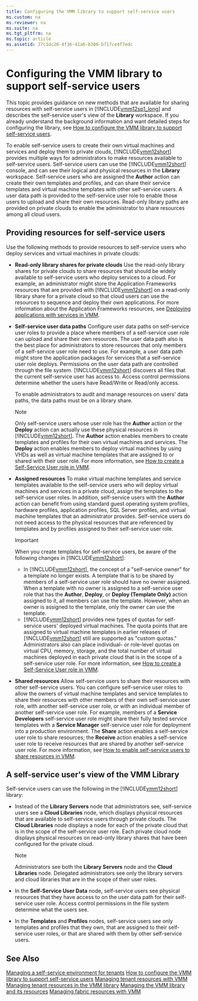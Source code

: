 ```yaml
---
title: Configuring the VMM library to support self-service users
ms.custom: na
ms.reviewer: na
ms.suite: na
ms.tgt_pltfrm: na
ms.topic: article
ms.assetid: 27c1dc26-4f36-41a6-b306-b717ce4f7edc
---
```

# Configuring the VMM library to support self-service users
This topic provides guidance on new methods that are available for sharing resources with self\-service users in [!INCLUDE[vmm12sp1_long](../Token/vmm12sp1_long_md.md)] and describes the self\-service user's view of the **Library** workspace. If you already understand the background information and want detailed steps for configuring the library, see [How to configure the VMM library to support self-service users](../Topic/How-to-configure-the-VMM-library-to-support-self-service-users.md).

To enable self\-service users to create their own virtual machines and services and deploy them to private clouds, [!INCLUDE[vmm12short](../Token/vmm12short_md.md)] provides multiple ways for administrators to make resources available to self\-service users. Self\-service users can use the [!INCLUDE[vmm12short](../Token/vmm12short_md.md)] console, and can see their logical and physical resources in the **Library** workspace. Self\-service users who are assigned the **Author** action can create their own templates and profiles, and can share their service templates and virtual machine templates with other self\-service users. A user data path is provided to the self\-service user role to enable those users to upload and share their own resources. Read\-only library paths are provided on private clouds to enable the administrator to share resources among all cloud users.

## Providing resources for self\-service users
Use the following methods to provide resources to self\-service users who deploy services and virtual machines in private clouds:

-   **Read\-only library shares for private clouds** Use the read\-only library shares for private clouds to share resources that should be widely available to self\-service users who deploy services to a cloud. For example, an administrator might store the Application Frameworks resources that are provided with [!INCLUDE[vmm12short](../Token/vmm12short_md.md)] on a read\-only library share for a private cloud so that cloud users can use the resources to sequence and deploy their own applications. For more information about the Application Frameworks resources, see [Deploying applications with services in VMM](../Topic/Deploying-applications-with-services-in-VMM.md).

-   **Self\-service user data paths** Configure user data paths on self\-service user roles to provide a place where members of a self\-service user role can upload and share their own resources. The user data path also is the best place for administrators to store resources that only members of a self\-service user role need to use. For example, a user data path might store the application packages for services that a self\-service user role deploys. Permissions on the user data path are controlled through the file system. [!INCLUDE[vmm12short](../Token/vmm12short_md.md)] discovers all files that the current self\-service user has access to. Access control permissions determine whether the users have Read\/Write or Read\/only access.

    To enable administrators to audit and manage resources on users' data paths, the data paths must be on a library share.

    > [!NOTE]
    > Only self\-service users whose user role has the **Author** action or the **Deploy** action can actually use these physical resources in [!INCLUDE[vmm12short](../Token/vmm12short_md.md)]. The **Author** action enables members to create templates and profiles for their own virtual machines and services. The **Deploy** action enables members to deploy virtual machines by using VHDs as well as virtual machine templates that are assigned to or shared with their user role. For more information, see [How to create a Self-Service User role in VMM](../Topic/How-to-create-a-Self-Service-User-role-in-VMM.md).

-   **Assigned resources** To make virtual machine templates and service templates available to the self\-service users who will deploy virtual machines and services in a private cloud, assign the templates to the self\-service user roles. In addition, self\-service users with the **Author** action can benefit from using standard guest operating system profiles, hardware profiles, application profiles, SQL Server profiles, and virtual machine templates that an administrator provides. Self\-service users do not need access to the physical resources that are referenced by templates and by profiles assigned to their self\-service user role.

    > [!IMPORTANT]
    > When you create templates for self\-service users, be aware of the following changes in [!INCLUDE[vmm12short](../Token/vmm12short_md.md)]:
    > 
    > -   In [!INCLUDE[vmm12short](../Token/vmm12short_md.md)], the concept of a "self\-service owner" for a template no longer exists. A template that is to be shared by members of a self\-service user role should have no owner assigned. When a template with no owner is assigned to a self\-service user role that has the **Author**, **Deploy**, or **Deploy \(Template Only\)** action assigned to it, all members can use the template. However, when an owner is assigned to the template, only the owner can use the template.
    > -   [!INCLUDE[vmm12short](../Token/vmm12short_md.md)] provides new types of quotas for self\-service users' deployed virtual machines. The quota points that are assigned to virtual machine templates in earlier releases of [!INCLUDE[vmm12short](../Token/vmm12short_md.md)] still are supported as "custom quotas." Administrators also can place individual\- or role\-level quotas on virtual CPU, memory, storage, and the total number of virtual machines deployed in each private cloud that is in the scope of a self\-service user role. For more information, see [How to create a Self-Service User role in VMM](../Topic/How-to-create-a-Self-Service-User-role-in-VMM.md).

-   **Shared resources** Allow self\-service users to share their resources with other self\-service users. You can configure self\-service user roles to allow the owners of virtual machine templates and service templates to share their resources with other members of their own self\-service user role, with another self\-service user role, or with an individual member of another self\-service user role. For example, members of a **Service Developers** self\-service user role might share their fully tested service templates with a **Service Manager** self\-service user role for deployment into a production environment. The **Share** action enables a self\-service user role to share resources; the **Receive** action enables a self\-service user role to receive resources that are shared by another self\-service user role. For more information, see [How to enable self-service users to share resources in VMM](../Topic/How-to-enable-self-service-users-to-share-resources-in-VMM.md).

## A self\-service user's view of the VMM Library
Self\-service users can use the following in the [!INCLUDE[vmm12short](../Token/vmm12short_md.md)] library:

-   Instead of the **Library Servers** node that administrators see, self\-service users see a **Cloud Libraries** node, which displays physical resources that are available to self\-service users through private clouds. The **Cloud Libraries** node displays a node for each of the private cloud that is in the scope of the self\-service user role. Each private cloud node displays physical resources on read\-only library shares that have been configured for the private cloud.

    > [!NOTE]
    > Administrators see both the **Library Servers** node and the **Cloud Libraries** node. Delegated administrators see only the library servers and cloud libraries that are in the scope of their user roles.

-   In the **Self\-Service User Data** node, self\-service users see physical resources that they have access to on the user data path for their self\-service user role. Access control permissions in the file system determine what the users see.

-   In the **Templates** and **Profiles** nodes, self\-service users see only templates and profiles that they own, that are assigned to their self\-service user roles, or that are shared with them by other self\-service users.

## See Also
[Managing a self-service environment for tenants](../Topic/Managing-a-self-service-environment-for-tenants.md)
[How to configure the VMM library to support self-service users](../Topic/How-to-configure-the-VMM-library-to-support-self-service-users.md)
[Managing tenant resources with VMM](../Topic/Managing-tenant-resources-with-VMM.md)
[Managing tenant resources in the VMM library](../Topic/Managing-tenant-resources-in-the-VMM-library.md)
[Managing the VMM library and its resources](../Topic/Managing-the-VMM-library-and-its-resources.md)
[Managing fabric resources with VMM](../Topic/Managing-fabric-resources-with-VMM.md)

